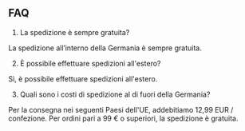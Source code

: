 ## FAQ

1. La spedizione è sempre gratuita?

La spedizione all’interno della Germania è sempre gratuita.

2. È possibile effettuare spedizioni all'estero?

Sì, è possibile effettuare spedizioni all'estero.

3. Quali sono i costi di spedizione al di fuori della Germania?

Per la consegna nei seguenti Paesi dell'UE, addebitiamo 12,99 EUR / confezione.
Per ordini pari a 99 € o superiori, la spedizione è gratuita.
